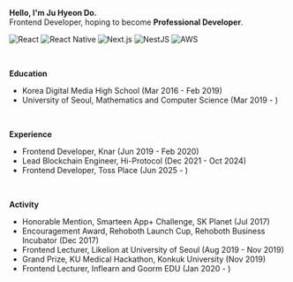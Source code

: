 **Hello, I'm Ju Hyeon Do.**
<br />
Frontend Developer, hoping to become **Professional Developer**.

![React](https://img.shields.io/badge/-React-white?style=flat-square&logo=react&logoColor=61DAFB&color=333D4B)
![React Native](https://img.shields.io/badge/-React%20Native-white?style=flat-square&logo=react&logoColor=61DAFB&color=333D4B)
![Next.js](https://img.shields.io/badge/-Next.js-white?style=flat-square&logo=nextdotjs&logoColor=ffffff&color=000000)
![NestJS](https://img.shields.io/badge/-NestJS-white?style=flat-square&logo=nestjs&logoColor=ffffff&color=E0234E)
![AWS](https://img.shields.io/badge/-AWS-white?style=flat-square&logo=amazonwebservices&logoColor=ffffff&color=232F3E)

<br />

**Education**
- Korea Digital Media High School (Mar 2016 - Feb 2019)
- University of Seoul, Mathematics and Computer Science (Mar 2019 - )

<br />

**Experience**
- Frontend Developer, Knar (Jun 2019 - Feb 2020)
- Lead Blockchain Engineer, Hi-Protocol (Dec 2021 - Oct 2024)
- Frontend Developer, Toss Place (Jun 2025 - )

<br />

**Activity**
- Honorable Mention, Smarteen App+ Challenge, SK Planet (Jul 2017)
- Encouragement Award, Rehoboth Launch Cup, Rehoboth Business Incubator (Dec 2017)
- Frontend Lecturer, Likelion at University of Seoul (Aug 2019 - Nov 2019)
- Grand Prize, KU Medical Hackathon, Konkuk University (Nov 2019)
- Frontend Lecturer, Inflearn and Goorm EDU (Jan 2020 - )

